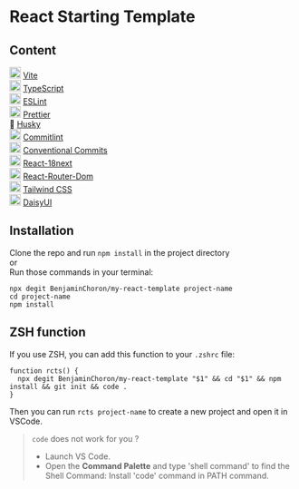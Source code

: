 # React Starting Template

## Content

<img src="https://www.svgrepo.com/show/374167/vite.svg" alt="vite logo" style="width: 20px"> [Vite](https://vitejs.dev/)\
<img src="https://cdn-icons-png.flaticon.com/512/5968/5968381.png" alt="typescript logo" style="width: 20px"> [TypeScript](https://www.typescriptlang.org/)\
<img src="https://upload.wikimedia.org/wikipedia/commons/thumb/e/e3/ESLint_logo.svg/1200px-ESLint_logo.svg.png" alt="eslint logo" style="width: 20px"> [ESLint](https://eslint.org/)\
<img src="https://www.svgrepo.com/show/354208/prettier.svg" alt="prettier logo" style="width: 20px"> [Prettier](https://prettier.io/)\
🐶 [Husky](https://github.com/typicode/husky)\
<img src="https://www.svgrepo.com/show/373518/commitlint.svg" alt="commitlint logo" style="width: 20px"> [Commitlint](https://commitlint.js.org/#/)\
<img src="https://vivaxy.gallerycdn.vsassets.io/extensions/vivaxy/vscode-conventional-commits/1.25.0/1672399638528/Microsoft.VisualStudio.Services.Icons.Default" alt="conventional commits logo" style="width: 20px"> [Conventional Commits](https://www.conventionalcommits.org/en/v1.0.0/)\
<img src="https://www.gitbook.com/cdn-cgi/image/width=40,dpr=2,height=40,fit=contain,format=auto/https%3A%2F%2F4042378089-files.gitbook.io%2F~%2Ffiles%2Fv0%2Fb%2Fgitbook-legacy-files%2Fo%2Fspaces%252F-L9iS6WpW81N7RGRTQ-K%252Favatar.png%3Fgeneration%3D1523345851027218%26alt%3Dmedia" alt="react-18next logo" style="width: 20px"> [React-18next](https://react.i18next.com/)\
<img src="https://reactrouter.com/_brand/react-router-mark-color.png" alt="react-router-dom logo" style="width: 20px"> [React-Router-Dom](https://reactrouter.com/en/main)\
<img src="https://static-00.iconduck.com/assets.00/tailwind-css-icon-2048x1229-u8dzt4uh.png" alt="tailwind css logo" style="width: 20px"> [Tailwind CSS](https://tailwindcss.com/)\
<img src="https://daisyui.com/images/daisyui-logo/daisyui-logomark.svg" alt="daisy ui logo" style="width: 20px"> [DaisyUI](https://daisyui.com/)

## Installation

Clone the repo and run `npm install` in the project directory\
or\
Run those commands in your terminal:

```
npx degit BenjaminChoron/my-react-template project-name
cd project-name
npm install
```

## ZSH function

If you use ZSH, you can add this function to your `.zshrc` file:

```
function rcts() {
  npx degit BenjaminChoron/my-react-template "$1" && cd "$1" && npm install && git init && code .
}
```

Then you can run `rcts project-name` to create a new project and open it in VSCode.

> `code` does not work for you ?
>
> - Launch VS Code.
> - Open the **Command Palette** and type 'shell command' to find the Shell Command: Install 'code' command in PATH command.
